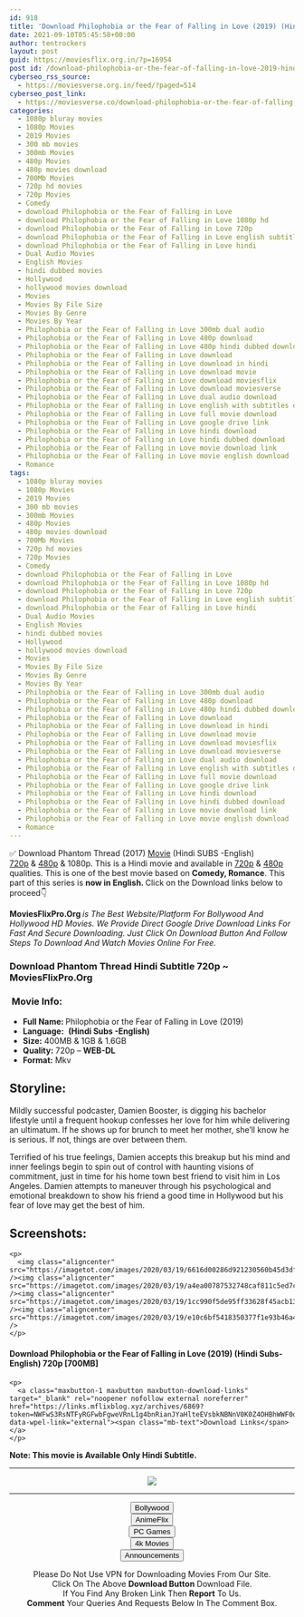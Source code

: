```yaml
---
id: 918
title: 'Download Philophobia or the Fear of Falling in Love (2019) (Hindi Subs-English) 720p [700MB]'
date: 2021-09-10T05:45:58+00:00
author: tentrockers
layout: post
guid: https://moviesflix.org.in/?p=16954
post id: /download-philophobia-or-the-fear-of-falling-in-love-2019-hindi-subs-english-720p-700mb/
cyberseo_rss_source:
  - https://moviesverse.org.in/feed/?paged=514
cyberseo_post_link:
  - https://moviesverse.co/download-philophobia-or-the-fear-of-falling-in-love-2019-engish-720p/
categories:
  - 1080p bluray movies
  - 1080p Movies
  - 2019 Movies
  - 300 mb movies
  - 300mb Movies
  - 480p Movies
  - 480p movies download
  - 700Mb Movies
  - 720p hd movies
  - 720p Movies
  - Comedy
  - download Philophobia or the Fear of Falling in Love
  - download Philophobia or the Fear of Falling in Love 1080p hd
  - download Philophobia or the Fear of Falling in Love 720p
  - download Philophobia or the Fear of Falling in Love english subtitles
  - download Philophobia or the Fear of Falling in Love hindi
  - Dual Audio Movies
  - English Movies
  - hindi dubbed movies
  - Hollywood
  - hollywood movies download
  - Movies
  - Movies By File Size
  - Movies By Genre
  - Movies By Year
  - Philophobia or the Fear of Falling in Love 300mb dual audio
  - Philophobia or the Fear of Falling in Love 480p download
  - Philophobia or the Fear of Falling in Love 480p hindi dubbed download
  - Philophobia or the Fear of Falling in Love download
  - Philophobia or the Fear of Falling in Love download in hindi
  - Philophobia or the Fear of Falling in Love download movie
  - Philophobia or the Fear of Falling in Love download moviesflix
  - Philophobia or the Fear of Falling in Love download moviesverse
  - Philophobia or the Fear of Falling in Love dual audio download
  - Philophobia or the Fear of Falling in Love english with subtitles download
  - Philophobia or the Fear of Falling in Love full movie download
  - Philophobia or the Fear of Falling in Love google drive link
  - Philophobia or the Fear of Falling in Love hindi download
  - Philophobia or the Fear of Falling in Love hindi dubbed download
  - Philophobia or the Fear of Falling in Love movie download link
  - Philophobia or the Fear of Falling in Love movie english download
  - Romance
tags:
  - 1080p bluray movies
  - 1080p Movies
  - 2019 Movies
  - 300 mb movies
  - 300mb Movies
  - 480p Movies
  - 480p movies download
  - 700Mb Movies
  - 720p hd movies
  - 720p Movies
  - Comedy
  - download Philophobia or the Fear of Falling in Love
  - download Philophobia or the Fear of Falling in Love 1080p hd
  - download Philophobia or the Fear of Falling in Love 720p
  - download Philophobia or the Fear of Falling in Love english subtitles
  - download Philophobia or the Fear of Falling in Love hindi
  - Dual Audio Movies
  - English Movies
  - hindi dubbed movies
  - Hollywood
  - hollywood movies download
  - Movies
  - Movies By File Size
  - Movies By Genre
  - Movies By Year
  - Philophobia or the Fear of Falling in Love 300mb dual audio
  - Philophobia or the Fear of Falling in Love 480p download
  - Philophobia or the Fear of Falling in Love 480p hindi dubbed download
  - Philophobia or the Fear of Falling in Love download
  - Philophobia or the Fear of Falling in Love download in hindi
  - Philophobia or the Fear of Falling in Love download movie
  - Philophobia or the Fear of Falling in Love download moviesflix
  - Philophobia or the Fear of Falling in Love download moviesverse
  - Philophobia or the Fear of Falling in Love dual audio download
  - Philophobia or the Fear of Falling in Love english with subtitles download
  - Philophobia or the Fear of Falling in Love full movie download
  - Philophobia or the Fear of Falling in Love google drive link
  - Philophobia or the Fear of Falling in Love hindi download
  - Philophobia or the Fear of Falling in Love hindi dubbed download
  - Philophobia or the Fear of Falling in Love movie download link
  - Philophobia or the Fear of Falling in Love movie english download
  - Romance
---
```

<div class="thecontent clearfix">
  <p>
    ✅ Download Phantom Thread (2017) <a href="https://moviesverse.co/category/movies/" data-wpel-link="internal">Movie</a> (Hindi SUBS -English) <a href="https://moviesverse.co/720p-movies/" data-wpel-link="internal">720p</a>&nbsp;&&nbsp;<a href="https://moviesverse.co/480p-movies/" data-wpel-link="internal">480p</a> & 1080p. This is a Hindi movie and available in <a href="https://moviesverse.co/720p-movies/" data-wpel-link="internal">720p</a>&nbsp;&&nbsp;<a href="https://moviesverse.co/480p-movies/" data-wpel-link="internal">480p</a> qualities. This is one of the best movie based on <strong>Comedy, Romance</strong>. This part of this series is <strong>now in <span>English. </span></strong><span>Click on the Download links below to proceed👇</span>
  </p>
  
  <p>
    <strong><span>MoviesFlixPro.Org&nbsp;</span></strong><em>is The Best Website/Platform For Bollywood And Hollywood HD Movies. We Provide Direct Google Drive Download Links For Fast And Secure Downloading. Just Click On Download Button And Follow Steps To&nbsp;Download And Watch Movies Online For Free.</em>
  </p>
  
  <h3>
    <span>Download Phantom Thread Hindi Subtitle 720p ~ MoviesFlixPro.Org</span>
  </h3>
  
  <h3>
    <span>&nbsp;Movie Info:&nbsp;</span>
  </h3>
  
  <ul>
    <li>
      <strong>Full Name: </strong>Philophobia or the Fear of Falling in Love (2019)
    </li>
    <li>
      <strong>Language:</strong>&nbsp; <span><strong>(Hindi Subs -English)</strong></span>
    </li>
    <li>
      <strong>Size:</strong> 400MB & 1GB & 1.6GB
    </li>
    <li>
      <strong>Quality:</strong> 720p – <span><strong>WEB-DL</strong></span>
    </li>
    <li>
      <strong>Format:</strong>&nbsp;Mkv
    </li>
  </ul>
  
  <h2>
    <span>Storyline:</span>
  </h2>
  
  <p>
    Mildly successful podcaster, Damien Booster, is digging his bachelor lifestyle until a frequent hookup confesses her love for him while delivering an ultimatum. If he shows up for brunch to meet her mother, she’ll know he is serious. If not, things are over between them.
  </p>
  
  <div>
    Terrified of his true feelings, Damien accepts this breakup but his mind and inner feelings begin to spin out of control with haunting visions of commitment, just in time for his home town best friend to visit him in Los Angeles. Damien attempts to maneuver through his psychological and emotional breakdown to show his friend a good time in Hollywood but his fear of love may get the best of him.
  </div>
  
  <div class="summary_text">
    <h2>
      <span>Screenshots:</span>
    </h2>
    
    <p>
      <img class="aligncenter" src="https://imagetot.com/images/2020/03/19/6616d00286d921230560b45d3df7f03e.jpg" /><img class="aligncenter" src="https://imagetot.com/images/2020/03/19/a4ea00787532748caf811c5ed7cb04c2.jpg" /><img class="aligncenter" src="https://imagetot.com/images/2020/03/19/1cc990f5de95ff33628f45acb13eff1a.jpg" /><img class="aligncenter" src="https://imagetot.com/images/2020/03/19/e10c6bf5418350377f1e93b46a440b42.jpg" />
    </p>
  </div>
  
  <div class="inline canwrap">
    <h4>
      <span>Download Philophobia or the Fear of Falling in Love (2019) (Hindi Subs-</span><span>English) 720p [700MB]</span>
    </h4>
    
    <p>
      <a class="maxbutton-1 maxbutton maxbutton-download-links" target="_blank" rel="noopener nofollow external noreferrer" href="https://links.mflixblog.xyz/archives/6869?token=NWFwS3RsNTFyRGFwbFgweVRnL1g4bnRianJYaHlteEVsbkNBNnV0K0Z4OHBhWWF0dTRzS0ltTGltVFJWbDhuLw" data-wpel-link="external"><span class="mb-text">Download Links</span></a>
    </p>
  </div>
  
  <div class="inline canwrap">
    <div class="inline canwrap">
      <div class="inline canwrap">
        <div class="inline canwrap">
          <p>
            <span><strong>Note: This movie is Available Only Hindi Subtitle.</strong></span>
          </p>
        </div>
      </div>
    </div>
  </div>
</div>

<center>
  </p> 
  
  <hr />
  
  <p>
    <a href="http://gdrivepro.xyz/join.php" data-wpel-link="external" target="_blank" rel="nofollow external noopener noreferrer"><img src="https://i.imgur.com/FhMdWdW.png" /></a>
  </p>
  
  <hr />
  
  <p>
    <a href="https://dogemovies.xyz" target="_blank" data-wpel-link="external" rel="nofollow external noopener noreferrer"><button class="button button5">Bollywood</button></a><br /> <a href="https://animeflix.in" target="_blank" data-wpel-link="external" rel="nofollow external noopener noreferrer"><button class="button button5">AnimeFlix</button></a><br /> <a href="https://gamesflix.net/" target="_blank" data-wpel-link="external" rel="nofollow external noopener noreferrer"><button class="button button5">PC Games</button></a><br /> <a href="https://uhdmovies.in" target="_blank" data-wpel-link="external" rel="nofollow external noopener noreferrer"><button class="button button5">4k Movies</button></a><br /> <a href="https://moviesverse.co/announcements/" target="_blank" data-wpel-link="internal" rel="noopener"><button class="button button5">Announcements</button></a>
  </p>
  
  <div class="alert alert-danger">
    Please Do Not Use VPN for Downloading Movies From Our Site.
  </div>
  
  <div class="alert alert-success">
    Click On The Above <strong>Download Button</strong> Download File.
  </div>
  
  <div class="alert alert-warning">
    If You Find Any Broken Link Then <strong>Report</strong> To Us.
  </div>
  
  <div class="alert alert-info">
    <strong>Comment</strong> Your Queries And Requests Below In The Comment Box.
  </div>
  
  <p>
    </center>
  </p>
